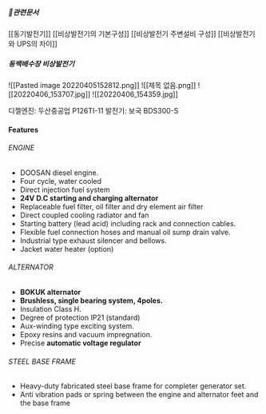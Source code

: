 ##### 🔗관련문서
[[동기발전기]]
[[비상발전기의 기본구성]]
[[비상발전기 주변설비 구성]]
[[비상발전기와 UPS의 차이]]
##### 동백배수장 비상발전기
![[Pasted image 20220405152812.png]]
![[제목 없음.png]]
![[20220406_153707.jpg]]
![[20220406_154359.jpg]]

디젤엔진: 두산중공업 P126TI-11
발전기: 보국 BDS300-S

#### Features

###### ENGINE

-   DOOSAN diesel engine.
-   Four cycle, water cooled
-   Direct injection fuel system
-   **24V D.C starting and charging alternator**
-   Replaceable fuel filter, oil filter and dry element air filter
-   Direct coupled cooling radiator and fan
-   Starting battery (lead acid) including rack and connection cables.
-   Flexible fuel connection hoses and manual oil sump drain valve.
-   Industrial type exhaust silencer and bellows.
-   Jacket water heater (option)

###### ALTERNATOR

-   **BOKUK alternator**
-  **Brushless, single bearing system, 4poles.**
-   Insulation Class H.
-   Degree of protection IP21 (standard)
-   Aux-winding type exciting system.
-   Epoxy resins and vacuum impregnation.
-   Precise **automatic voltage regulator**

###### STEEL BASE FRAME

-   Heavy-duty fabricated steel base frame for completer generator set.
-   Anti vibration pads or spring between the engine and alternator feet and the base frame